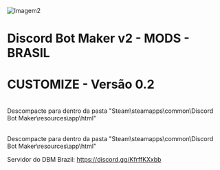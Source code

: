 ![Imagem2](https://user-images.githubusercontent.com/43226244/131952818-12cb8eb1-0337-40e0-a1c8-0cdb3ee3cebb.png)
# Discord Bot Maker v2 - MODS - BRASIL

# CUSTOMIZE - Versão 0.2
<br>
Descompacte para dentro da pasta "Steam\steamapps\common\Discord Bot Maker\resources\app\html"
<br><br>

Descompacte para dentro da pasta "Steam\steamapps\common\Discord Bot Maker\resources\app\html"

Servidor do DBM Brazil: https://discord.gg/KfrffKXxbb
